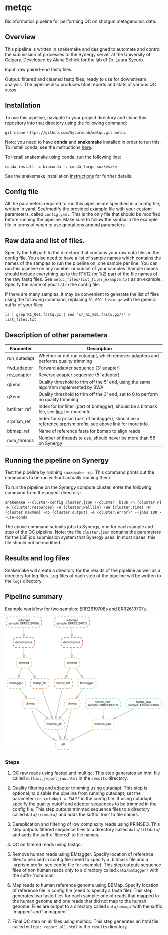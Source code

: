 # metqc

Bioinformatics pipeline for performing QC on shotgun metagenomic data.

## Overview

This pipeline is written in snakemake and designed to automate and control the submission of processes to the Synergy server at the University of Calgary. Developed by Alana Schick for the lab of Dr. Laura Sycuro. 

Input: raw paired-end fastq files.

Output: filtered and cleaned fastq files, ready to use for downstream analysis. The pipeline also produces html reports and stats of various QC steps. 

## Installation

To use this pipeline, navigate to your project directory and clone this repository into that directory using the following command:

```
git clone https://github.com/SycuroLab/metqc.git metqc
```

Note: you need to have **conda** and **snakemake** installed in order to run this. To install conda, see the instructions [here](https://github.com/ucvm/synergy/wiki). 

To install snakemake using conda, run the following line:

```
conda install -c bioconda -c conda-forge snakemake
```

See the snakemake installation [instructions](https://snakemake.readthedocs.io/en/stable/getting_started/installation.html) for further details.

## Config file

All the parameters required to run this pipeline are specified in a config file, written in yaml. See/modify the provided example file with your custom parameters, called `config.yaml`. This is the only file that should be modified before running the pipeline. Make sure to follow the syntax in the example file in terms of when to use quotations around parameters.

## Raw data and list of files.

Specify the full path to the directory that contains your raw data files in the config file. You also need to have a list of sample names which contains the names of the samples to run the pipeline on, one sample per line. You can run this pipeline on any number or subset of your samples. Sample names should include everything up to the R1/R2 (or 1/2) part of the file names of the raw fastq files. See `metqc_files/list_files_example.txt` as an example. Specify the name of your list in the config file.

If there are many samples, it may be convenient to generate the list of files using the following command, replacing `R1_001.fastq.gz` with the general suffix of your files:

```
ls | grep R1_001.fastq.gz | sed 's/_R1_001.fastq.gz//' > list_files.txt
```

## Description of other parameters
| Parameter | Description |
| -------------- | --------------- |
| run_cutadapt | Whether or not run cutadapt, which removes adapters and performs quality trimming |
| fwd_adapter | Forward adapter sequence (3' adapter) |
| rev_adapter | Reverse adapter sequence (5' adapter) |
| q5end | Quality threshold to trim off the 5' end, using the same algorithm implemented by BWA |
| q3end | Quality threshold to trim off the 3' end, set to 0 to perform no quality trimming |
| bmfilter_ref | Index for bmfilter (part of bmtagger), should be a bitmask file, see [link](https://www.westgrid.ca/support/software/bmtagger) for more info |
| srprism_ref | Index for srprism (part of bmtagger), should be a reference.srprism prefix, see above link for more info |
| bbmap_ref | Name of reference fasta for bbmap to align reads |
| num_threads | Number of threads to use, should never be more than 56 on Synergy |

## Running the pipeline on Synergy

Test the pipeline by running `snakemake -np`. This command prints out the commands to be run without actually running them. 

To run the pipeline on the Synergy compute cluster, enter the following command from the project directory:

```
snakemake --cluster-config cluster.json --cluster 'bsub -n {cluster.n} -R {cluster.resources} -W {cluster.walllim} -We {cluster.time} -M {cluster.maxmem} -oo {cluster.output} -e {cluster.error}' --jobs 100 --use-conda
```
The above command submits jobs to Synergy, one for each sample and step of the QC pipeline. Note: the file `cluster.json` contains the parameters for the LSF job submission system that Synergy uses. In most cases, this file should not be modified.

## Results and log files

Snakemake will create a directory for the results of the pipeline as well as a directory for log files. Log files of each step of the pipeline will be written to the `logs` directory.

## Pipeline summary

Example workflow for two samples: ERR2619708s and ERR2619707s.

![Rulegraph](./metqc_files/metqc_dag.png)

### Steps

1) QC raw reads using fastqc and multiqc. This step generates an html file called `multiqc_report_raw.html` in the `results` directory.

2) Quality filtering and adapter trimming using cutadapt. This step is optional; to disable the pipeline from running cutadapt, set the parameter `run_cutadapt = FALSE` in the config file. If using cutadapt, specify the quality cutoff and adapter sequences to be trimmed in the config file. This step outputs trimmed sequence files to a directory called `data/trimdata/` and adds the suffix 'trim' to file names.

3) Dereplication and filtering of low complexity reads using PRINSEQ. This step outputs filtered sequence files to a directory called `data/filtdata/` and adds the suffix 'filtered' to file names.

4) QC on filtered reads using fastqc.

5) Remove human reads using BMtagger. Specify location of reference files to be used in config file (need to specify a .bitmask file and a .srprism prefix, see config file for example). This step outputs sequence files of non human reads only to a directory called `data/bmtagger/` with the suffix 'nohuman'. 

6) Map reads to human reference genome using BBMap. Specify location of reference file in config file (need to specify a fasta file). This step generates two fastq files for each sample: one of reads that mapped to the human genome and one reads that did not map to the human genome. Files are output to a directory called `data/bbmap/` with the suffix 'mapped' and 'unmapped'. 

7) Final QC step on all files using multiqc. This step generates an html file called `multiqc_report_all.html` in the `results` directory. 


